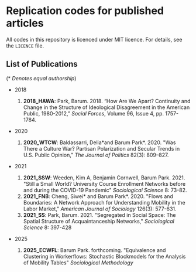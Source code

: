# Replication codes for published articles

All codes in this repository is licenced under MIT licence. For details, see the `LICENCE` file.

## List of Publications
(\* *Denotes equal authorship*)

- 2018
  1. **2018\_HAWA**: Park, Barum. 2018. “How Are We Apart? Continuity and Change in the Structure of Ideological Disagreement in the American Public, 1980-2012,” *Social Forces*, Volume 96, Issue 4, pp. 1757-1784.

- 2020
  1. **2020\_WTCW**: Baldassarri, Delia\*and Barum Park\*. 2020. "Was There a Culture War? Partisan Polarization and Secular Trends in U.S. Public Opinion," *The Journal of Politics* 82(3): 809–827.

- 2021
  1. **2021\_SSW**: Weeden, Kim A, Benjamin Cornwell, Barum Park. 2021. "Still a Small World? University Course Enrollment Networks before and during the COVID-19 Pandemic" *Sociological Science* 8: 73-82.
  2. **2021\_FNB**: Cheng, Siwei\* and Barum Park\*. 2020. "Flows and Boundaries: A Network Approach for Understanding Mobility in the Labor Market," *American Journal of Sociology* 126(3): 577-631.
  3. **2021\_SS**: Park, Barum. 2021. "Segregated in Social Space: The Spatial Structure of Acquaintanceship Networks," *Sociological Science* 8: 397-428

- 2025
  1. **2025\_ECWFL**: Barum Park. forthcoming. "Equivalence and Clustering in Workerflows: Stochastic Blockmodels for the Analysis of Mobility Tables" *Sociological Methodology*
